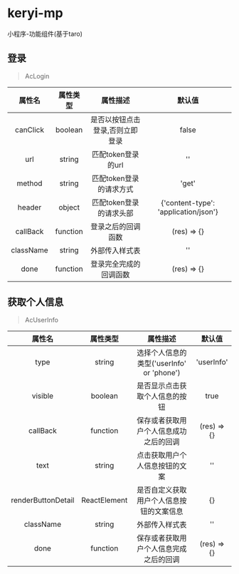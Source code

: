 # keryi-mp
小程序-功能组件(基于taro)

## 登录

> AcLogin

| 属性名 | 属性类型 | 属性描述 | 默认值 |
| :----: | :----: | :----: | :----: |
| canClick | boolean | 是否以按钮点击登录,否则立即登录 | false |
| url | string | 匹配token登录的url | '' |
| method | string | 匹配token登录的请求方式 | 'get' |
| header | object | 匹配token登录的请求头部 | {'content-type': 'application/json'} |
| callBack | function | 登录之后的回调函数 | (res) => {} |
| className | string | 外部传入样式表 | '' |
| done | function | 登录完全完成的回调函数 | (res) => {} |

## 获取个人信息

> AcUserInfo

| 属性名 | 属性类型 | 属性描述 | 默认值 |
| :----: | :----: | :----: | :----: |
| type | string | 选择个人信息的类型('userInfo' or 'phone') | 'userInfo' |
| visible | boolean | 是否显示点击获取个人信息的按钮 | true |
| callBack | function | 保存或者获取用户个人信息成功之后的回调 | (res) => {} |
| text | string | 点击获取用户个人信息按钮的文案 | '' |
| renderButtonDetail | ReactElement | 是否自定义获取用户个人信息按钮的文案信息 | {} |
| className | string | 外部传入样式表 | '' |
| done | function | 保存或者获取用户个人信息完成之后的回调 | (res) => {} |
